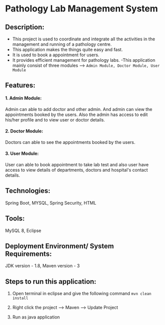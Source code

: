 # Pathology Lab Management System

## Description:
- This project is used to coordinate and integrate all the activities in the management and running of a pathology centre. 
- This application makes the things quite easy and fast. 
- It is used to book a appointment for users. 
- It provides efficient management for pathology labs.
-This application mainly consist of three modules --> ``` Admin Module, Doctor Module, User Module ```

## Features:
#### 1. Admin Module:
Admin can able to add doctor and other admin. And admin can view the appointments booked by the users. Also the admin has access to edit his/her profile and to view user or doctor details.
#### 2. Doctor Module:
Doctors can able to see the appointments booked by the users.
#### 3. User Module:
User can able to book appointment to take lab test and also user have access to view details of departments, doctors and hospital's contact details.

## Technologies:
Spring Boot, MYSQL, Spring Security, HTML


## Tools:
MySQL 8, Eclipse

## Deployment Environment/ System Requirements:
JDK version - 1.8, Maven version - 3

## Steps to run this application:

1. Open terminal in eclipse and give the following command ``` mvn clean install ```

2. Right click the project --> Maven --> Update Project

3. Run as java application
